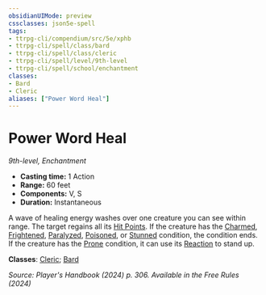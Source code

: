 ```yaml
---
obsidianUIMode: preview
cssclasses: json5e-spell
tags:
- ttrpg-cli/compendium/src/5e/xphb
- ttrpg-cli/spell/class/bard
- ttrpg-cli/spell/class/cleric
- ttrpg-cli/spell/level/9th-level
- ttrpg-cli/spell/school/enchantment
classes:
- Bard
- Cleric
aliases: ["Power Word Heal"]
---
```

# Power Word Heal
*9th-level, Enchantment*  


- **Casting time:** 1 Action
- **Range:** 60 feet
- **Components:** V, S
- **Duration:** Instantaneous

A wave of healing energy washes over one creature you can see within range. The target regains all its [Hit Points](3-Mechanics/CLI/rules/variant-rules/hit-points-xphb.md). If the creature has the [Charmed](3-Mechanics/CLI/rules/conditions.md#Charmed), [Frightened](3-Mechanics/CLI/rules/conditions.md#Frightened), [Paralyzed](3-Mechanics/CLI/rules/conditions.md#Paralyzed), [Poisoned](3-Mechanics/CLI/rules/conditions.md#Poisoned), or [Stunned](3-Mechanics/CLI/rules/conditions.md#Stunned) condition, the condition ends. If the creature has the [Prone](3-Mechanics/CLI/rules/conditions.md#Prone) condition, it can use its [Reaction](3-Mechanics/CLI/rules/variant-rules/reaction-xphb.md) to stand up.

**Classes**: [Cleric](3-Mechanics/CLI/lists/list-spells-classes-cleric.md); [Bard](3-Mechanics/CLI/lists/list-spells-classes-bard.md)

*Source: Player's Handbook (2024) p. 306. Available in the Free Rules (2024)*